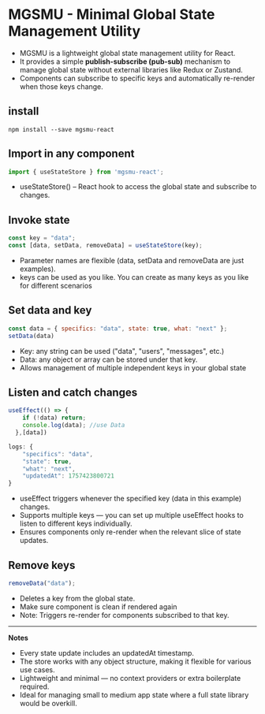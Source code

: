 # MGSMU - Minimal Global State Management Utility

- MGSMU is a lightweight global state management utility for React.  
- It provides a simple **publish-subscribe (pub-sub)** mechanism to manage global state without external libraries like Redux or Zustand.  
- Components can subscribe to specific keys and automatically re-render when those keys change.

## install
```
npm install --save mgsmu-react
```

## Import in any component

```jsx
import { useStateStore } from 'mgsmu-react';
```
- useStateStore() – React hook to access the global state and subscribe to changes.

## Invoke state
```jsx
const key = "data";
const [data, setData, removeData] = useStateStore(key);
```
- Parameter names are flexible (data, setData and removeData are just examples).
- keys can be used as you like. You can create as many keys as you like for different scenarios

## Set data and key

```jsx
const data = { specifics: "data", state: true, what: "next" };
setData(data)
```

- Key: any string can be used ("data", "users", "messages", etc.)
- Data: any object or array can be stored under that key.
- Allows management of multiple independent keys in your global state

## Listen and catch changes

```jsx
useEffect(() => {
    if (!data) return;
    console.log(data); //use Data
  },[data])
```

```jsx
logs: {
    "specifics": "data",
    "state": true,
    "what": "next",
    "updatedAt": 1757423800721
}
```
- useEffect triggers whenever the specified key (data in this example) changes.
- Supports multiple keys — you can set up multiple useEffect hooks to listen to different keys individually.
- Ensures components only re-render when the relevant slice of state updates.

## Remove keys

```jsx
removeData("data");
```
- Deletes a key from the global state.
- Make sure component is clean if rendered again
- Note: Triggers re-render for components subscribed to that key.

----
**Notes**

- Every state update includes an updatedAt timestamp.
- The store works with any object structure, making it flexible for various use cases.
- Lightweight and minimal — no context providers or extra boilerplate required.
- Ideal for managing small to medium app state where a full state library would be overkill.